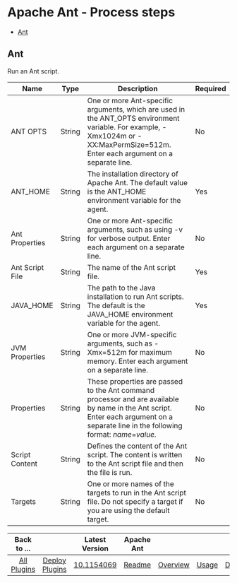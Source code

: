 
# Apache Ant - Process steps


* [Ant](#ant)


## Ant

Run an Ant script.


| Name | Type | Description                                                                                                          | Required |
| ---- | ---- | -------------------------------------------------------------------------------------------------------------------- | -------- |
| ANT OPTS | String | One or more Ant-specific arguments, which are used in the ANT\_OPTS environment variable. For example, -Xmx1024m or -XX:MaxPermSize=512m. Enter each argument on a separate line. | No |
| ANT\_HOME | String | The installation directory of Apache Ant. The default value is the ANT\_HOME environment variable for the agent. | Yes |
| Ant Properties | String | One or more Ant-specific arguments, such as using -v for verbose output. Enter each argument on a separate line. | No |
| Ant Script File | String | The name of the Ant script file. | Yes |
| JAVA\_HOME | String | The path to the Java installation to run Ant scripts. The default is the JAVA\_HOME environment variable for the agent. | Yes |
| JVM Properties | String | One or more JVM-specific arguments, such as -Xmx=512m for maximum memory. Enter each argument on a separate line. | No |
| Properties | String | These properties are passed to the Ant command processor and are available by name in the Ant script. Enter each argument on a separate line in the following format: *name*=*value*. | No |
| Script Content | String | Defines the content of the Ant script. The content is written to the Ant script file and then the file is run. | No |
| Targets | String | One or more names of the targets to run in the Ant script file. Do not specify a target if you are using the default target. | No |



|Back to ...||Latest Version|Apache Ant ||||
| :---: | :---: | :---: | :---: | :---: | :---: | :---: |
|[All Plugins](../../index.md)|[Deploy Plugins](../README.md)|[10.1154069](https://raw.githubusercontent.com/UrbanCode/IBM-UCD-PLUGINS/main/files/Ant/ucd-Ant-10.1154069.zip)|[Readme](README.md)|[Overview](overview.md)|[Usage](usage.md)|[Downloads](downloads.md)|

